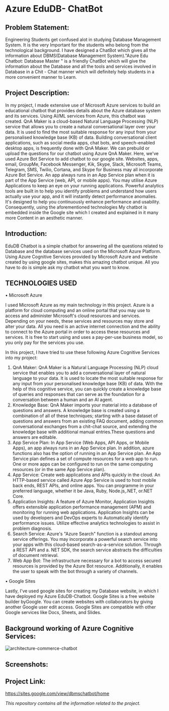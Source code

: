 # Azure EduDB- ChatBot

## Problem Statement:

Engineering Students get confused alot in studying Database Management System. It is the very Important for the students who belong from the technological background. I have designed a ChatBot which gives all the information about DBMS(Database Management System)."Azure Edu Chatbot: Database Master " is a friendly ChatBot which will give the information about the Database and all the tools and services involved in Database in a Chit - Chat manner which will definitely help students in a more convenient manner to Learn.

## Project Description:

In my project, I made extensive use of Microsoft Azure services to build an educational chatbot that provides details about the Azure database system and its services. Using AI/ML services from Azure, this chatbot was created. QnA Maker is a cloud-based Natural Language Processing (NLP) service that allows you to create a natural conversational layer over your data.    It is used to find the most suitable response for any input from your personalised knowledge base (KB) of data. Building conversational client applications, such as social media apps, chat bots, and speech-enabled desktop apps, is frequently done with QnA Maker. We can prebuild or upload the questions for our chatbot using Azure QnA Maker. Here, we've used Azure Bot Service to add chatbot to our google site. Websites, apps, email, GroupMe, Facebook Messenger, Kik, Skype, Slack, Microsoft Teams, Telegram, SMS, Twilio, Cortana, and Skype for Business may all incorporate Azure Bot Service. An app always runs in an App Service plan when it is part of the App Service (web, API, or mobile apps). You may utilise Azure Applications to keep an eye on your running applications. Powerful analytics tools are built in to help you identify problems and understand how users actually use your app, and it will instantly detect performance anomalies.  It's designed to help you continuously enhance performance and usability. Consequently, using the aforementioned technologies My chatbot is embedded inside the Google site which I created and explained in it many more Content in an aesthetic manner.  

## Introduction: 

EduDB Chatbot is a simple chatbot for answering all the questions related to Database and the database services used on the Microsoft Azure Platform. Using Azure Cognitive Services provided by Microsoft Azure and website created by using google sites, makes this amazing chatbot unique. All you have to do is simple ask my chatbot what you want to know.

## TECHNOLOGIES USED 

•	Microsoft Azure

I used Microsoft Azure as my main technology in this project. Azure is a platform for cloud computing and an online portal that you may use to access and administer Microsoft's cloud resources and services. Depending on your needs, these services and resources may store and alter your data. All you need is an active internet connection and the ability to connect to the Azure portal in order to access these resources and services. It is free to start using and uses a pay-per-use business model, so you only pay for the services you use.

In this project, I have tried to use these following Azure Cognitive Services into my project:

1.	QnA Maker: QnA Maker is a Natural Language Processing (NLP) cloud service that enables you to add a conversational layer of natural language to your data. It is used to locate the most suitable response for any input from your personalised knowledge base (KB) of data. With the help of this cognitive service, you can quickly create a knowledge base of queries and responses that can serve as the foundation for a conversation between a human and an AI agent.
2.	Knowledge Base: QnA Maker imports your material into a database of questions and answers. A knowledge base is created using a combination of all of these techniques; starting with a base dataset of questions and answers from an existing FAQ document, adding common conversational exchanges from a chit-chat source, and extending the knowledge base with additional manual entries.These questions and answers are editable.
3.	App Service Plan: In App Service (Web Apps, API Apps, or Mobile Apps), an app always runs in an App Service plan. In addition, azure functions  also has the option of running in an App Service plan. An App Service plan defines a set of compute resources for a web app to run. One or more apps can be configured to run on the same computing resources (or in the same App Service plan).
4.	App Service: Create web applications and APIs quickly in the cloud. An HTTP-based service called Azure App Service is used to host mobile back ends, REST APIs, and online apps. You can programme in your preferred language, whether it be Java, Ruby, Node.js,.NET, or.NET Core.
5.	Application Insights: A feature of Azure Monitor, Application Insights offers extensible application performance management (APM) and monitoring for running web applications. Application Insights can be used by developers and DevOps experts to Automatically identify performance issues. Utilize effective analytics technologies to assist in problem diagnosis.
6.	Search Service: Azure's "Azure Search" function is a standout among service offerings. You may incorporate a powerful search service into your apps with this cloud-based search-as-a-service solution. Through a REST API and a. NET SDK, the search service abstracts the difficulties of document retrieval.
7.	Web App Bot: The infrastructure necessary for a bot to access secured resources is provided by the Azure Bot resource. Additionally, it enables the user to speak with the bot through a variety of channels.

•	Google Sites

Lastly, I've used google sites for creating my Database website, in which I have deployed my Azure EduDB-Chatbot. Google Sites is a free website builder byGoogle. You can create websites with collaborators by giving another Google user edit access. Google Sites are compatible with other Google services like Docs, Sheets, and Slides.


## Background working of Azure Cognitive Services:

![architecture-commerce-chatbot](https://user-images.githubusercontent.com/78655015/177655216-0b18b7bf-cbad-48a4-a9c5-975de2b55894.png)

## Screenshots:





## Project Link:
https://sites.google.com/view/dbmschatbot/home 


*This repository contains all the information related to the project.*
